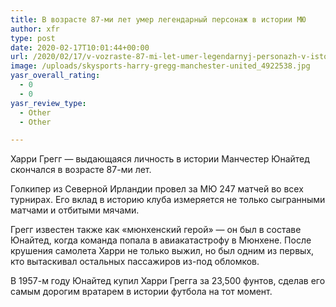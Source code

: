 ```yaml
---
title: В возрасте 87-ми лет умер легендарный персонаж в истории МЮ
author: xfr
type: post
date: 2020-02-17T10:01:44+00:00
url: /2020/02/17/v-vozraste-87-mi-let-umer-legendarnyj-personazh-v-istorii-myu/
image: /uploads/skysports-harry-gregg-manchester-united_4922538.jpg
yasr_overall_rating:
  - 0
  - 0
yasr_review_type:
  - Other
  - Other

---
```

Харри Грегг &#8212; выдающаяся личность в истории Манчестер Юнайтед скончался в возрасте 87-ми лет.

Голкипер из Северной Ирландии провел за МЮ 247 матчей во всех турнирах. Его вклад в историю клуба измеряется не только сыгранными матчами и отбитыми мячами.

Грегг известен также как &#171;мюнхенский герой&#187; &#8212; он был в составе Юнайтед, когда команда попала в авиакатастрофу в Мюнхене. После крушения самолета Харри не только выжил, но был одним из первых, кто вытаскивал остальных пассажиров из-под обломков.

В 1957-м году Юнайтед купил Харри Грегга за 23,500 фунтов, сделав его самым дорогим вратарем в истории футбола на тот момент.